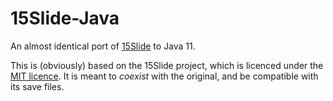 # 15Slide-Java
An almost identical port of [15Slide](jzjisawesome.github.io) to Java 11.

This is (obviously) based on the 15Slide project, which is licenced under the [MIT licence](https://github.com/JZJisawesome/15Slide/blob/master/LICENSE). It is meant to _coexist_ with the original, and be compatible with its save files.
